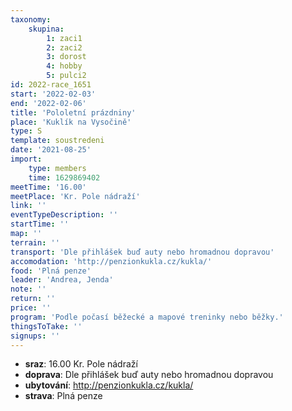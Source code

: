```yaml
---
taxonomy:
    skupina:
        1: zaci1
        2: zaci2
        3: dorost
        4: hobby
        5: pulci2
id: 2022-race_1651
start: '2022-02-03'
end: '2022-02-06'
title: 'Pololetní prázdniny'
place: 'Kuklík na Vysočině'
type: S
template: soustredeni
date: '2021-08-25'
import:
    type: members
    time: 1629869402
meetTime: '16.00'
meetPlace: 'Kr. Pole nádraží'
link: ''
eventTypeDescription: ''
startTime: ''
map: ''
terrain: ''
transport: 'Dle přihlášek buď auty nebo hromadnou dopravou'
accomodation: 'http://penzionkukla.cz/kukla/'
food: 'Plná penze'
leader: 'Andrea, Jenda'
note: ''
return: ''
price: ''
program: 'Podle počasí běžecké a mapové treninky nebo běžky.'
thingsToTake: ''
signups: ''
---
```


* **sraz**: 16.00 Kr. Pole nádraží
* **doprava**: Dle přihlášek buď auty nebo hromadnou dopravou
* **ubytování**: http://penzionkukla.cz/kukla/
* **strava**: Plná penze
